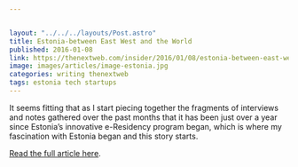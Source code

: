 ```yaml
---


layout: "../../../layouts/Post.astro"
title: Estonia-between East West and the World
published: 2016-01-08
link: https://thenextweb.com/insider/2016/01/08/estonia-between-east-west-and-the-world/
image: images/articles/image-estonia.jpg
categories: writing thenextweb
tags: estonia tech startups
---
```


It seems fitting that as I start piecing together the fragments of interviews and notes gathered over the past months that it has been just over a year since Estonia’s innovative e-Residency program began, which is where my fascination with Estonia began and this story starts.

[Read the full article here](https://thenextweb.com/insider/2016/01/08/estonia-between-east-west-and-the-world/).
